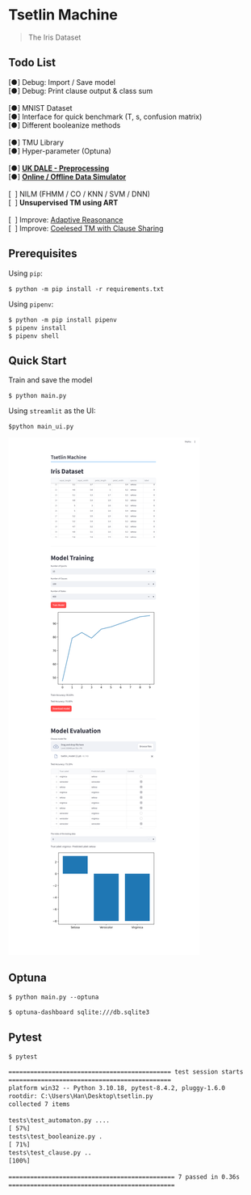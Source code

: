 # Tsetlin Machine

> The Iris Dataset

## Todo List

[●] Debug: Import / Save model  
[●] Debug: Print clause output & class sum  
<br/>
[●] MNIST Dataset  
[●] Interface for quick benchmark (T, s, confusion matrix)  
[●] Different booleanize methods  
<br/>
[●] TMU Library  
[●] Hyper-parameter (Optuna)  
<br/>
[●] [**UK DALE - Preprocessing**](./dataset/)  
[●] [**Online / Offline Data Simulator**](./dataset/simulator)  
<br/>
[&nbsp; ] NILM (FHMM / CO / KNN / SVM / DNN)  
[&nbsp; ] **Unsupervised TM using ART**  
<br/>
[&nbsp; ] Improve: [Adaptive Reasonance](https://arxiv.org/pdf/1905.11437)  
[&nbsp; ] Improve: [Coelesed TM with Clause Sharing](https://arxiv.org/abs/2108.07594)  

## Prerequisites

Using `pip`:
```
$ python -m pip install -r requirements.txt
```

Using `pipenv`:
```
$ python -m pip install pipenv
$ pipenv install
$ pipenv shell
```

## Quick Start

Train and save the model

```
$ python main.py
```

Using `streamlit` as the UI:

```
$python main_ui.py
```

![](demo.png)

## Optuna

```
$ python main.py --optuna
```

```
$ optuna-dashboard sqlite:///db.sqlite3
```

## Pytest

```
$ pytest
```

```
============================================= test session starts =============================================
platform win32 -- Python 3.10.18, pytest-8.4.2, pluggy-1.6.0
rootdir: C:\Users\Han\Desktop\tsetlin.py
collected 7 items                                                                                              

tests\test_automaton.py ....                                                                             [ 57%]
tests\test_booleanize.py .                                                                               [ 71%] 
tests\test_clause.py ..                                                                                  [100%]

============================================== 7 passed in 0.36s ============================================== 
```
